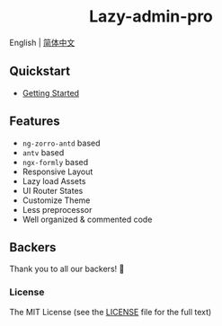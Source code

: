 <h1 align="center">Lazy-admin-pro</h1>


English | [简体中文](README-zh_CN.md)

## Quickstart

- [Getting Started](https://lazy-admin-pro.com)

## Features

+ `ng-zorro-antd` based
+ `antv` based
+ `ngx-formly` based
+ Responsive Layout
+ Lazy load Assets
+ UI Router States
+ Customize Theme
+ Less preprocessor
+ Well organized & commented code

## Backers

Thank you to all our backers! 🙏

### License

The MIT License (see the [LICENSE](https://github.com/strawbreey/lazy-admin-pro/blob/master/LICENSE) file for the full text)
